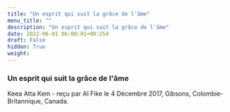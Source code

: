 ```yaml
---
title: "Un esprit qui suit la grâce de l'âme"
menu_title: ""
description: "Un esprit qui suit la grâce de l'âme"
date: 2022-06-01 06:00:01+00:254
draft: False
hidden: True
weight:
---
```

### Un esprit qui suit la grâce de l'âme

Keea Atta Kem - reçu par Al Fike le 4 Décembre 2017, Gibsons, Colombie-Britannique, Canada.



